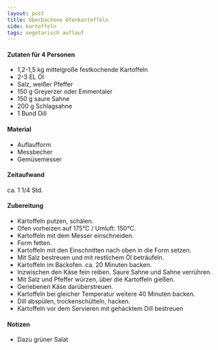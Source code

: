 ```yaml
---
layout: post
title: Überbackene Ofenkartoffeln
side: kartoffeln
tags: vegetarisch auflauf
---
```


#### Zutaten für 4 Personen
* 1,2-1,5 kg mittelgroße festkochende Kartoffeln  
* 2-3 EL Öl  
* Salz, weißer Pfeffer  
* 150 g Greyerzer oder Emmentaler  
* 150 g saure Sahne  
* 200 g Schlagsahne  
* 1 Bund Dill  

#### Material
* Auflaufform  
* Messbecher  
* Gemüsemesser  

#### Zeitaufwand
ca. 1 1/4 Std.  

#### Zubereitung
* Kartoffeln putzen, schälen.
* Ofen vorheizen auf 175°C / Umluft: 150°C.
* Kartoffeln mit dem Messer einschneiden.
* Form fetten.
* Kartoffeln mit den Einschnitten nach oben in die Form setzen.
* Mit Salz bestreuen und mit restlichem Öl beträufeln.
* Kartoffeln im Backofen. ca. 20 Minuten backen.
* Inzwischen den Käse fein reiben. Saure Sahne und Sahne verrühren.
* Mit Salz und Pfeffer würzen, über die Kartoffeln gießen.
* Geriebenen Käse darüberstreuen.
* Kartoffeln bei gleicher Temperatur weitere 40 Minuten backen.
* Dill abspülen, trockenschütteln, hacken.
* Kartoffeln vor dem Servieren mit gehacktem Dill bestreuen

#### Notizen
* Dazu grüner Salat

